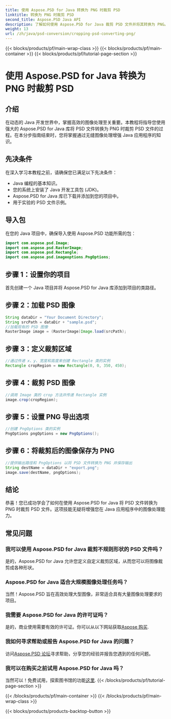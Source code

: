 ```yaml
---
title: 使用 Aspose.PSD for Java 转换为 PNG 时裁剪 PSD
linktitle: 转换为 PNG 时裁剪 PSD
second_title: Aspose.PSD Java API
description: 了解如何使用 Aspose.PSD for Java 裁剪 PSD 文件并将其转换为 PNG。通过高效的图像处理增强您的 Java 应用程序。
weight: 13
url: /zh/java/psd-conversion/cropping-psd-converting-png/
---
```


{{< blocks/products/pf/main-wrap-class >}}
{{< blocks/products/pf/main-container >}}
{{< blocks/products/pf/tutorial-page-section >}}

# 使用 Aspose.PSD for Java 转换为 PNG 时裁剪 PSD

## 介绍
在动态的 Java 开发世界中，掌握高效的图像处理至关重要。本教程将指导您使用强大的 Aspose.PSD for Java 库将 PSD 文件转换为 PNG 时裁剪 PSD 文件的过程。在本分步指南结束时，您将掌握通过无缝图像处理增强 Java 应用程序的知识。
## 先决条件
在深入学习本教程之前，请确保您已满足以下先决条件：
- Java 编程的基本知识。
- 您的系统上安装了 Java 开发工具包 (JDK)。
- Aspose.PSD for Java 库已下载并添加到您的项目中。
- 用于实验的 PSD 文件示例。
## 导入包
在您的 Java 项目中，确保导入使用 Aspose.PSD 功能所需的包：
```java
import com.aspose.psd.Image;
import com.aspose.psd.RasterImage;
import com.aspose.psd.Rectangle;
import com.aspose.psd.imageoptions.PngOptions;
```
## 步骤 1：设置你的项目
首先创建一个 Java 项目并将 Aspose.PSD for Java 库添加到项目的类路径。
## 步骤 2：加载 PSD 图像
```java
String dataDir = "Your Document Directory";
String srcPath = dataDir + "sample.psd";
//加载现有的 PSD 图像
RasterImage image = (RasterImage)Image.load(srcPath);
```
## 步骤 3：定义裁剪区域
```java
//通过传递 x、y、宽度和高度来创建 Rectangle 类的实例
Rectangle cropRegion = new Rectangle(0, 0, 350, 450);
```
## 步骤 4：裁剪 PSD 图像
```java
//调用 Image 类的 crop 方法并传递 Rectangle 实例
image.crop(cropRegion);
```
## 步骤 5：设置 PNG 导出选项
```java
//创建 PngOptions 类的实例
PngOptions pngOptions = new PngOptions();
```
## 步骤 6：将裁剪后的图像保存为 PNG
```java
//提供输出路径和 PngOptions 以将 PSD 文件转换为 PNG 并保存输出
String destName = dataDir + "export.png";
image.save(destName, pngOptions);
```
## 结论
恭喜！您已成功学会了如何在使用 Aspose.PSD for Java 将 PSD 文件转换为 PNG 时裁剪 PSD 文件。这项技能无疑将增强您在 Java 应用程序中的图像处理能力。
## 常见问题
### 我可以使用 Aspose.PSD for Java 裁剪不规则形状的 PSD 文件吗？
是的，Aspose.PSD for Java 允许您定义自定义裁剪区域，从而您可以将图像裁剪成各种形状。
### Aspose.PSD for Java 适合大规模图像处理任务吗？
当然！Aspose.PSD 旨在高效处理大型图像，非常适合具有大量图像处理要求的项目。
### 我需要 Aspose.PSD for Java 的许可证吗？
是的，商业使用需要有效的许可证。你可以从以下网站获取[Aspose 购买](https://purchase.aspose.com/buy).
### 我如何寻求帮助或报告 Aspose.PSD for Java 的问题？
访问[Aspose.PSD 论坛](https://forum.aspose.com/c/psd/34)寻求帮助，分享您的经验并报告您遇到的任何问题。
### 我可以在购买之前试用 Aspose.PSD for Java 吗？
当然可以！免费试用，探索图书馆的功能[这里](https://releases.aspose.com/).
{{< /blocks/products/pf/tutorial-page-section >}}

{{< /blocks/products/pf/main-container >}}
{{< /blocks/products/pf/main-wrap-class >}}

{{< blocks/products/products-backtop-button >}}
